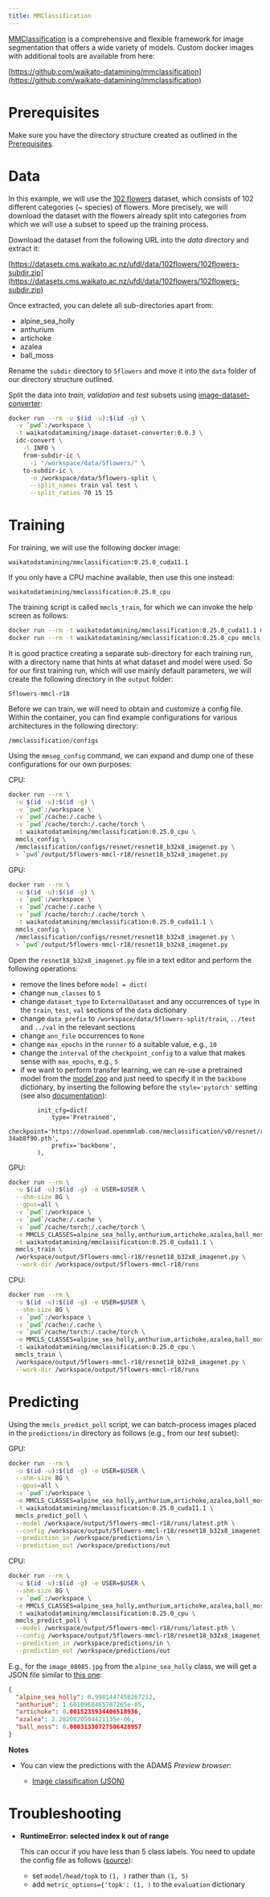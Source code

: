```yaml
---
title: MMClassification
---
```


[MMClassification](https://github.com/open-mmlab/mmclassification) is a comprehensive and flexible
framework for image segmentation that offers a wide variety of models. Custom docker
images with additional tools are available from here:

[https://github.com/waikato-datamining/mmclassification](https://github.com/waikato-datamining/mmclassification)

# Prerequisites
Make sure you have the directory structure created as outlined in the [Prerequisites](../prerequisites.md).


# Data

In this example, we will use the [102 flowers](http://datasets.cms.waikato.ac.nz/ufdl/image_classification/102flowers/)
dataset, which consists of 102 different categories (~ species) of flowers. More precisely, we will download the
dataset with the flowers already split into categories from which we will use a subset to speed up the training process.

Download the dataset from the following URL into the *data* directory and extract it:

[https://datasets.cms.waikato.ac.nz/ufdl/data/102flowers/102flowers-subdir.zip](https://datasets.cms.waikato.ac.nz/ufdl/data/102flowers/102flowers-subdir.zip)

Once extracted, you can delete all sub-directories apart from:

* alpine_sea_holly
* anthurium
* artichoke
* azalea
* ball_moss

Rename the `subdir` directory to `5flowers` and move it into the `data` folder of our directory structure 
outlined. 

Split the data into *train*, *validation* and *test* subsets using 
[image-dataset-converter](https://github.com/waikato-datamining/image-dataset-converter):

```bash
docker run --rm -u $(id -u):$(id -g) \
  -v `pwd`:/workspace \
  -t waikatodatamining/image-dataset-converter:0.0.3 \
  idc-convert \
    -l INFO \
    from-subdir-ic \
      -i "/workspace/data/5flowers/" \
    to-subdir-ic \
      -o /workspace/data/5flowers-split \
      --split_names train val test \
      --split_ratios 70 15 15
```


# Training

For training, we will use the following docker image:

```
waikatodatamining/mmclassification:0.25.0_cuda11.1
```

If you only have a CPU machine available, then use this one instead:

```
waikatodatamining/mmclassification:0.25.0_cpu
```

The training script is called `mmcls_train`, for which we can invoke the help screen as follows:

```bash
docker run --rm -t waikatodatamining/mmclassification:0.25.0_cuda11.1 mmcls_train --help   # GPU
docker run --rm -t waikatodatamining/mmclassification:0.25.0_cpu mmcls_train --help        # CPU
```

It is good practice creating a separate sub-directory for each training run, with a directory name that hints at
what dataset and model were used. So for our first training run, which will use mainly default parameters, we will 
create the following directory in the `output` folder:

```
5flowers-mmcl-r18
```


Before we can train, we will need to obtain and customize a config file. Within the container,
you can find example configurations for various architectures in the following directory:

```
/mmclassification/configs
```

Using the `mmseg_config` command, we can expand and dump one of these configurations for our
own purposes:

CPU:

```bash
docker run --rm \
  -u $(id -u):$(id -g) \
  -v `pwd`:/workspace \
  -v `pwd`/cache:/.cache \
  -v `pwd`/cache/torch:/.cache/torch \
  -t waikatodatamining/mmclassification:0.25.0_cpu \
  mmcls_config \
  /mmclassification/configs/resnet/resnet18_b32x8_imagenet.py \
  > `pwd`/output/5flowers-mmcl-r18/resnet18_b32x8_imagenet.py
```

GPU:

```bash
docker run --rm \
  -u $(id -u):$(id -g) \
  -v `pwd`:/workspace \
  -v `pwd`/cache:/.cache \
  -v `pwd`/cache/torch:/.cache/torch \
  -t waikatodatamining/mmclassification:0.25.0_cuda11.1 \
  mmcls_config \
  /mmclassification/configs/resnet/resnet18_b32x8_imagenet.py \
  > `pwd`/output/5flowers-mmcl-r18/resnet18_b32x8_imagenet.py
```

Open the `resnet18_b32x8_imagenet.py` file in a text editor and perform the following operations:

* remove the lines before `model = dict(`
* change `num_classes` to `5`
* change `dataset_type` to `ExternalDataset` and any occurrences of `type` in the `train`, `test`, `val` sections of the `data` dictionary
* change `data_prefix` to `/workspace/data/5flowers-split/train`, `../test` and `../val` in the relevant sections
* change `ann_file` occurrences to `None`
* change `max_epochs` in the `runner` to a suitable value, e.g., `10`
* change the `interval` of the `checkpoint_config` to a value that makes sense with `max_epochs`, e.g., `5`  
* if we want to perform transfer learning, we can re-use a pretrained model from the [model zoo](https://mmclassification.readthedocs.io/en/latest/model_zoo.html) 
  and just need to specify it in the `backbone` dictionary, by inserting the following before the `style='pytorch'` setting (see also 
  [documentation](https://mmclassification.readthedocs.io/en/latest/tutorials/finetune.html)):

```
        init_cfg=dict(
            type='Pretrained',
            checkpoint='https://download.openmmlab.com/mmclassification/v0/resnet/resnet18_batch256_imagenet_20200708-34ab8f90.pth',
            prefix='backbone',
        ),
```

GPU:

```bash
docker run --rm \
  -u $(id -u):$(id -g) -e USER=$USER \
  --shm-size 8G \
  --gpus=all \
  -v `pwd`:/workspace \
  -v `pwd`/cache:/.cache \
  -v `pwd`/cache/torch:/.cache/torch \
  -e MMCLS_CLASSES=alpine_sea_holly,anthurium,artichoke,azalea,ball_moss \
  -t waikatodatamining/mmclassification:0.25.0_cuda11.1 \
  mmcls_train \
  /workspace/output/5flowers-mmcl-r18/resnet18_b32x8_imagenet.py \
  --work-dir /workspace/output/5flowers-mmcl-r18/runs
```

CPU:

```bash
docker run --rm \
  -u $(id -u):$(id -g) -e USER=$USER \
  --shm-size 8G \
  -v `pwd`:/workspace \
  -v `pwd`/cache:/.cache \
  -v `pwd`/cache/torch:/.cache/torch \
  -e MMCLS_CLASSES=alpine_sea_holly,anthurium,artichoke,azalea,ball_moss \
  -t waikatodatamining/mmclassification:0.25.0_cpu \
  mmcls_train \
  /workspace/output/5flowers-mmcl-r18/resnet18_b32x8_imagenet.py \
  --work-dir /workspace/output/5flowers-mmcl-r18/runs
```


# Predicting

Using the `mmcls_predict_poll` script, we can batch-process images placed in the `predictions/in` directory
as follows (e.g., from our *test* subset): 

GPU:

```bash
docker run --rm \
  -u $(id -u):$(id -g) -e USER=$USER \
  --shm-size 8G \
  --gpus=all \
  -v `pwd`:/workspace \
  -e MMCLS_CLASSES=alpine_sea_holly,anthurium,artichoke,azalea,ball_moss \
  -t waikatodatamining/mmclassification:0.25.0_cuda11.1 \
  mmcls_predict_poll \
  --model /workspace/output/5flowers-mmcl-r18/runs/latest.pth \
  --config /workspace/output/5flowers-mmcl-r18/resnet18_b32x8_imagenet.py \
  --prediction_in /workspace/predictions/in \
  --prediction_out /workspace/predictions/out
```

CPU:

```bash
docker run --rm \
  -u $(id -u):$(id -g) -e USER=$USER \
  --shm-size 8G \
  -v `pwd`:/workspace \
  -e MMCLS_CLASSES=alpine_sea_holly,anthurium,artichoke,azalea,ball_moss \
  -t waikatodatamining/mmclassification:0.25.0_cpu \
  mmcls_predict_poll \
  --model /workspace/output/5flowers-mmcl-r18/runs/latest.pth \
  --config /workspace/output/5flowers-mmcl-r18/resnet18_b32x8_imagenet.py \
  --prediction_in /workspace/predictions/in \
  --prediction_out /workspace/predictions/out
```

E.g., for the `image_08085.jpg` from the `alpine_sea_holly` class, we will get a JSON file similar to 
[this one](img/image_08085.json):

```json
{
  "alpine_sea_holly": 0.9981447458267212,
  "anthurium": 1.6010968465707265e-05,
  "artichoke": 0.0015235934406518936,
  "azalea": 2.2820820504421135e-06,
  "ball_moss": 0.00031330727506428957
}
```

**Notes**

* You can view the predictions with the ADAMS *Preview browser*:
  
    * [Image classification (JSON)](../../previewing_predictions/#imgcls_json)


# Troubleshooting

* **RuntimeError: selected index k out of range**
  
    This can occur if you have less than 5 class labels.
    You need to update the config file as follows ([source](https://raw.githubusercontent.com/open-mmlab/mmclassification/master/docs/en/tutorials/MMClassification_python.ipynb)):

    * set `model/head/topk` to `(1, )` rather than `(1, 5)`
    * add `metric_options={'topk': (1, )` to the `evaluation` dictionary 
